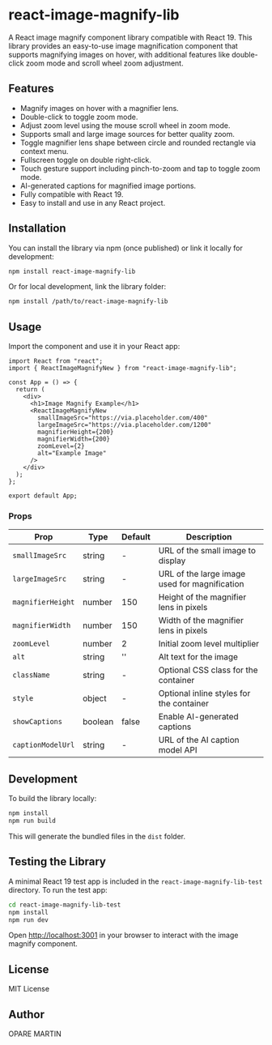 # react-image-magnify-lib

A React image magnify component library compatible with React 19. This library provides an easy-to-use image magnification component that supports magnifying images on hover, with additional features like double-click zoom mode and scroll wheel zoom adjustment.

## Features

- Magnify images on hover with a magnifier lens.
- Double-click to toggle zoom mode.
- Adjust zoom level using the mouse scroll wheel in zoom mode.
- Supports small and large image sources for better quality zoom.
- Toggle magnifier lens shape between circle and rounded rectangle via context menu.
- Fullscreen toggle on double right-click.
- Touch gesture support including pinch-to-zoom and tap to toggle zoom mode.
- AI-generated captions for magnified image portions.
- Fully compatible with React 19.
- Easy to install and use in any React project.

## Installation

You can install the library via npm (once published) or link it locally for development:

```bash
npm install react-image-magnify-lib
```

Or for local development, link the library folder:

```bash
npm install /path/to/react-image-magnify-lib
```

## Usage

Import the component and use it in your React app:

```tsx
import React from "react";
import { ReactImageMagnifyNew } from "react-image-magnify-lib";

const App = () => {
  return (
    <div>
      <h1>Image Magnify Example</h1>
      <ReactImageMagnifyNew
        smallImageSrc="https://via.placeholder.com/400"
        largeImageSrc="https://via.placeholder.com/1200"
        magnifierHeight={200}
        magnifierWidth={200}
        zoomLevel={2}
        alt="Example Image"
      />
    </div>
  );
};

export default App;
```

### Props

| Prop              | Type    | Default | Description                                   |
| ----------------- | ------- | ------- | --------------------------------------------- |
| `smallImageSrc`   | string  | -       | URL of the small image to display             |
| `largeImageSrc`   | string  | -       | URL of the large image used for magnification |
| `magnifierHeight` | number  | 150     | Height of the magnifier lens in pixels        |
| `magnifierWidth`  | number  | 150     | Width of the magnifier lens in pixels         |
| `zoomLevel`       | number  | 2       | Initial zoom level multiplier                 |
| `alt`             | string  | ''      | Alt text for the image                        |
| `className`       | string  | -       | Optional CSS class for the container          |
| `style`           | object  | -       | Optional inline styles for the container      |
| `showCaptions`    | boolean | false   | Enable AI-generated captions                  |
| `captionModelUrl` | string  | -       | URL of the AI caption model API               |

## Development

To build the library locally:

```bash
npm install
npm run build
```

This will generate the bundled files in the `dist` folder.

## Testing the Library

A minimal React 19 test app is included in the `react-image-magnify-lib-test` directory. To run the test app:

```bash
cd react-image-magnify-lib-test
npm install
npm run dev
```

Open [http://localhost:3001](http://localhost:3001) in your browser to interact with the image magnify component.

## License

MIT License

## Author

OPARE MARTIN
